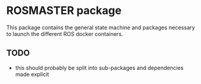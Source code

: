 # ROSMASTER package

This package contains the general state machine and packages necessary to launch the different ROS docker containers. 

## TODO

- this should probably be split into sub-packages and dependencies made explicit
